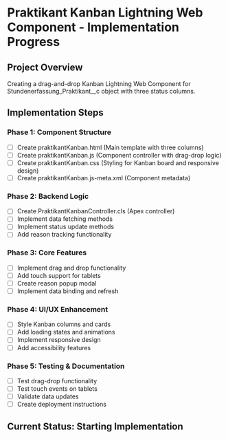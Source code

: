 # Praktikant Kanban Lightning Web Component - Implementation Progress

## Project Overview
Creating a drag-and-drop Kanban Lightning Web Component for Stundenerfassung_Praktikant__c object with three status columns.

## Implementation Steps

### Phase 1: Component Structure
- [ ] Create praktikantKanban.html (Main template with three columns)
- [ ] Create praktikantKanban.js (Component controller with drag-drop logic)
- [ ] Create praktikantKanban.css (Styling for Kanban board and responsive design)
- [ ] Create praktikantKanban.js-meta.xml (Component metadata)

### Phase 2: Backend Logic
- [ ] Create PraktikantKanbanController.cls (Apex controller)
- [ ] Implement data fetching methods
- [ ] Implement status update methods
- [ ] Add reason tracking functionality

### Phase 3: Core Features
- [ ] Implement drag and drop functionality
- [ ] Add touch support for tablets
- [ ] Create reason popup modal
- [ ] Implement data binding and refresh

### Phase 4: UI/UX Enhancement
- [ ] Style Kanban columns and cards
- [ ] Add loading states and animations
- [ ] Implement responsive design
- [ ] Add accessibility features

### Phase 5: Testing & Documentation
- [ ] Test drag-drop functionality
- [ ] Test touch events on tablets
- [ ] Validate data updates
- [ ] Create deployment instructions

## Current Status: Starting Implementation